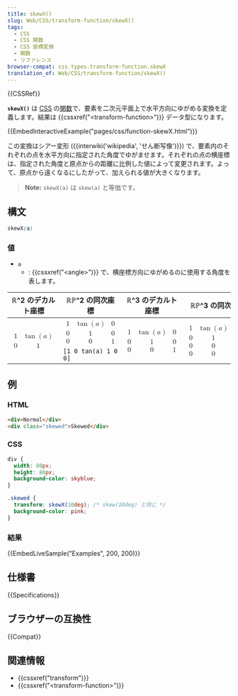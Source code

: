 ```yaml
---
title: skewX()
slug: Web/CSS/transform-function/skewX()
tags:
  - CSS
  - CSS 関数
  - CSS 座標変換
  - 関数
  - リファレンス
browser-compat: css.types.transform-function.skewX
translation_of: Web/CSS/transform-function/skewX()
---
```

{{CSSRef}}

**`skewX()`** は [CSS](/ja/docs/Web/CSS) の[関数](/ja/docs/Web/CSS/CSS_Functions)で、要素を二次元平面上で水平方向にゆがめる変換を定義します。結果は {{cssxref("&lt;transform-function&gt;")}} データ型になります。

{{EmbedInteractiveExample("pages/css/function-skewX.html")}}

この変換はシアー変形 ({{interwiki('wikipedia', 'せん断写像')}}) で、要素内のそれぞれの点を水平方向に指定された角度でゆがませます。それぞれの点の横座標は、指定された角度と原点からの距離に比例した値によって変更されます。よって、原点から遠くなるにしたがって、加えられる値が大きくなります。

> **Note:** `skewX(a)` は `skew(a)` と等価です。

## 構文

```css
skewX(a)
```

### 値

- `a`
  - : {{cssxref("&lt;angle&gt;")}} で、横座標方向にゆがめるのに使用する角度を表します。

<table class="standard-table">
  <thead>
    <tr>
      <th scope="col">ℝ^2 のデカルト座標</th>
      <th scope="col">ℝℙ^2 の同次座標</th>
      <th scope="col">ℝ^3 のデカルト座標</th>
      <th scope="col">ℝℙ^3 の同次座標</th>
    </tr>
  </thead>
  <tbody>
    <tr>
      <td rowspan="2">
        <math
          ><mfenced
            ><mtable
              ><mtr
                ><mtd><mn>1</mn> </mtd
                ><mtd
                  ><mo>tan</mo>
                  <mo>(</mo>
                  <mi>a</mi>
                  <mo>)</mo>
                </mtd></mtr
              ><mtr
                ><mtd><mn>0</mn> </mtd><mtd><mn>1</mn></mtd></mtr
              ></mtable
            ></mfenced
          ></math
        >
      </td>
      <td>
        <math
          ><mfenced
            ><mtable
              ><mtr
                ><mtd><mn>1</mn> </mtd
                ><mtd
                  ><mo>tan</mo>
                  <mo>(</mo>
                  <mi>a</mi>
                  <mo>)</mo> </mtd
                ><mtd><mn>0</mn> </mtd></mtr
              ><mtr
                ><mtd><mn>0</mn> </mtd><mtd><mn>1</mn> </mtd
                ><mtd><mn>0</mn> </mtd></mtr
              ><mtr
                ><mtd><mn>0</mn> </mtd><mtd><mn>0</mn> </mtd
                ><mtd><mn>1</mn></mtd></mtr
              ></mtable
            ></mfenced
          ></math
        >
      </td>
      <td rowspan="2">
        <math
          ><mfenced
            ><mtable
              ><mtr
                ><mtd><mn>1</mn> </mtd
                ><mtd
                  ><mo>tan</mo>
                  <mo>(</mo>
                  <mi>a</mi>
                  <mo>)</mo> </mtd
                ><mtd><mn>0</mn> </mtd></mtr
              ><mtr
                ><mtd><mn>0</mn> </mtd><mtd><mn>1</mn> </mtd
                ><mtd><mn>0</mn> </mtd></mtr
              ><mtr
                ><mtd><mn>0</mn> </mtd><mtd><mn>0</mn> </mtd
                ><mtd><mn>1</mn></mtd></mtr
              ></mtable
            ></mfenced
          ></math
        >
      </td>
      <td rowspan="2">
        <math
          ><mfenced
            ><mtable
              ><mtr
                ><mtd><mn>1</mn> </mtd
                ><mtd
                  ><mo>tan</mo>
                  <mo>(</mo>
                  <mi>a</mi>
                  <mo>)</mo> </mtd
                ><mtd><mn>0</mn> </mtd><mtd><mn>0</mn> </mtd></mtr
              ><mtr
                ><mtd><mn>0</mn> </mtd><mtd><mn>1</mn> </mtd
                ><mtd><mn>0</mn> </mtd><mtd><mn>0</mn> </mtd></mtr
              ><mtr
                ><mtd><mn>0</mn> </mtd><mtd><mn>0</mn> </mtd
                ><mtd><mn>1</mn> </mtd><mtd><mn>0</mn> </mtd></mtr
              ><mtr
                ><mtd><mn>0</mn> </mtd><mtd><mn>0</mn> </mtd
                ><mtd><mn>0</mn> </mtd><mtd><mn>1</mn></mtd></mtr
              ></mtable
            ></mfenced
          ></math
        >
      </td>
    </tr>
    <tr>
      <td><code>[1 0 tan(a) 1 0 0]</code></td>
    </tr>
  </tbody>
</table>

<h2 id="Examples">例</h2>

### HTML

```html
<div>Normal</div>
<div class="skewed">Skewed</div>
```

### CSS

```css
div {
  width: 80px;
  height: 80px;
  background-color: skyblue;
}

.skewed {
  transform: skewX(10deg); /* skew(10deg) と同じ */
  background-color: pink;
}
```

### 結果

{{EmbedLiveSample("Examples", 200, 200)}}

## 仕様書

{{Specifications}}

## ブラウザーの互換性

{{Compat}}

## 関連情報

- {{cssxref("transform")}}
- {{cssxref("&lt;transform-function&gt;")}}
